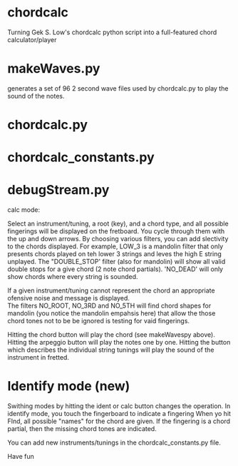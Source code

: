 chordcalc
=========

Turning  Gek S. Low's chordcalc python script into a full-featured chord calculator/player 

makeWaves.py
============

generates a set of 96 2 second wave files  used by chordcalc.py to play the sound of the notes.

chordcalc.py
============
chordcalc_constants.py
======================
debugStream.py
==============


calc mode:



Select an instrument/tuning, a root (key), and a chord type, and all possible fingerings will be displayed on the fretboard.
You cycle through them with the up and down arrows.  By choosing various filters, you can add slectivity to the chords displayed.
For example, LOW_3 is a mandolin filter that only presents chords played on teh lower 3 strings and leves the high E string
unplayed.  The "DOUBLE_STOP' filter (also for mandolin) will show all valid double stops for a give chord (2 note chord partials).
'NO_DEAD' will only show chords where every string is sounded.  

If a given instrument/tuning cannot represent the chord an appropriate ofensive noise and message is displayed.  
The filters NO_ROOT, NO_3RD and NO_5TH will find chord shapes for 
mandolin (you notice the mandolin empahsis here) that allow the those chord tones not to be be 
ignored is testing for vaid fingerings.  

Hitting the chord button will play the chord (see makeWavespy above).  Hitting the arpeggio button will play the notes one by one.
Hitting the button which describes the individual string tunings will play the sound of the instrument in fretted.

Identify mode (new)
===================

Swithing modes by hitting the ident or calc button  changes the operation.  In identify mode, you touch the fingerboard to indicate a fingering 
When yo hit FInd, all possible "names" for the chord are given.  If the fingering is a chord partial, then the missing chord 
tones are indicated.  

You can add new instruments/tunings in the chordcalc_constants.py file.  

Have fun

